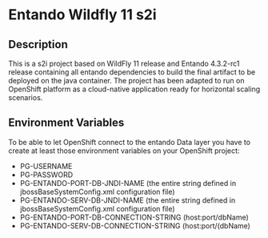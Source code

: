 # Entando Wildfly 11 s2i

## Description

This is a s2i project based on WildFly 11 release and Entando 4.3.2-rc1 release containing all entando dependencies to build the final artifact to be deployed on the java container.
The project has been adapted to run on OpenShift platform as a cloud-native application ready for horizontal scaling scenarios.

## Environment Variables

To be able to let OpenShift connect to the entando Data layer you have to create at least those environment variables on your OpenShift project:

- PG-USERNAME
- PG-PASSWORD
- PG-ENTANDO-PORT-DB-JNDI-NAME (the entire string defined in jbossBaseSystemConfig.xml configuration file)
- PG-ENTANDO-SERV-DB-JNDI-NAME (the entire string defined in jbossBaseSystemConfig.xml configuration file)
- PG-ENTANDO-PORT-DB-CONNECTION-STRING (host:port/dbName)
- PG-ENTANDO-SERV-DB-CONNECTION-STRING (host:port/(dbName)

